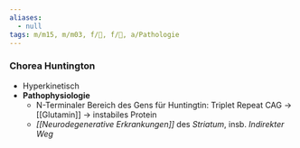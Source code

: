 ```yaml
---
aliases:
  - null
tags: m/m15, m/m03, f/🧠, f/🧬, a/Pathologie
---
```

### Chorea Huntington
- Hyperkinetisch
- **Pathophysiologie**
	- N-Terminaler Bereich des Gens für Huntingtin: Triplet Repeat CAG → [[Glutamin]] → instabiles Protein
	- *[[Neurodegenerative Erkrankungen]]* des *Striatum*, insb. *Indirekter Weg*